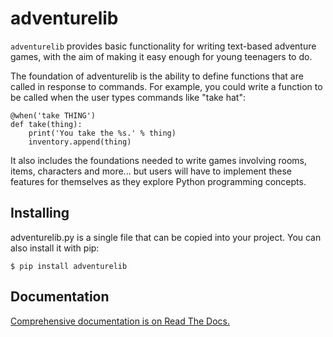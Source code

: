 # adventurelib

`adventurelib` provides basic functionality for writing text-based adventure
games, with the aim of making it easy enough for young teenagers to do.

The foundation of adventurelib is the ability to define functions that are
called in response to commands. For example, you could write a function to
be called when the user types commands like "take hat":

    @when('take THING')
    def take(thing):
        print('You take the %s.' % thing)
        inventory.append(thing)

It also includes the foundations needed to write games involving rooms, items,
characters and more... but users will have to implement these features for
themselves as they explore Python programming concepts.

## Installing

adventurelib.py is a single file that can be copied into your project. You can
also install it with pip:

    $ pip install adventurelib


## Documentation

[Comprehensive documentation is on Read The Docs.](http://adventurelib.readthedocs.io/)

